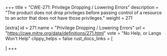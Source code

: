 +++
title = "CWE-271: Privilege Dropping / Lowering Errors"
description	= "The product does not drop privileges before passing control of a resource to an actor that does not have those privileges."
weight = 271

[extra]
id = 271
name = "Privilege Dropping / Lowering Errors"
url = "https://cwe.mitre.org/data/definitions/271.html"
vote = "No Help, or Langs Won't Help"
clippy_helps = false
rust_docs_links = [
	
]
+++

